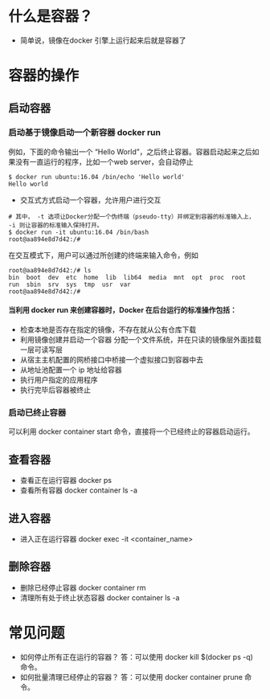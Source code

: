 # 什么是容器？
- 简单说，镜像在docker 引擎上运行起来后就是容器了

# 容器的操作
## 启动容器
### 启动基于镜像启动一个新容器 docker run

例如，下面的命令输出一个 “Hello World”，之后终止容器。容器启动起来之后如果没有一直运行的程序，比如一个web server，会自动停止
 ```shell script
$ docker run ubuntu:16.04 /bin/echo 'Hello world' 
Hello world
```
- 交互式方式启动一个容器，允许用户进行交互
```shell script
# 其中， -t 选项让Docker分配一个伪终端（pseudo-tty）并绑定到容器的标准输入上， -i 则让容器的标准输入保持打开。
$ docker run -it ubuntu:16.04 /bin/bash
root@aa894e8d7d42:/#
```
在交互模式下，用户可以通过所创建的终端来输入命令，例如
```shell script
root@aa894e8d7d42:/# ls
bin  boot  dev  etc  home  lib  lib64  media  mnt  opt  proc  root  run  sbin  srv  sys  tmp  usr  var
root@aa894e8d7d42:/#
```
#### 当利用 docker run 来创建容器时，Docker 在后台运行的标准操作包括： 
- 检查本地是否存在指定的镜像，不存在就从公有仓库下载 
- 利用镜像创建并启动一个容器 分配一个文件系统，并在只读的镜像层外面挂载一层可读写层 
- 从宿主主机配置的网桥接口中桥接一个虚拟接口到容器中去 
- 从地址池配置一个 ip 地址给容器 
- 执行用户指定的应用程序 
- 执行完毕后容器被终止

### 启动已终止容器
可以利用 docker container start 命令，直接将一个已经终止的容器启动运行。

## 查看容器
- 查看正在运行容器 docker ps
- 查看所有容器 docker container ls -a

## 进入容器
- 进入正在运行容器 docker exec -it <container_name>

## 删除容器
- 删除已经停止容器 docker container rm
- 清理所有处于终止状态容器 docker container ls -a





# 常见问题
- 如何停止所有正在运行的容器？ 
答：可以使用 docker kill $(docker ps -q) 命令。 
- 如何批量清理已经停止的容器？ 答：可以使用 docker container prune 命令。